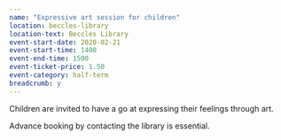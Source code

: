 ```yaml
---
name: "Expressive art session for children"
location: beccles-library
location-text: Beccles Library
event-start-date: 2020-02-21
event-start-time: 1400
event-end-time: 1500
event-ticket-price: 1.50
event-category: half-term
breadcrumb: y
---
```


Children are invited to have a go at expressing their feelings through art.

Advance booking by contacting the library is essential.
